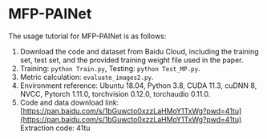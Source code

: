 # MFP-PAINet
The usage tutorial for MFP-PAINet is as follows:  
1. Download the code and dataset from Baidu Cloud, including the training set, test set, and the provided training weight file used in the paper.  
2. Training: `python Train.py`, Testing: `python Test_MP.py`.  
3. Metric calculation: `evaluate_images2.py`.  
4. Environment reference: Ubuntu 18.04, Python 3.8, CUDA 11.3, cuDNN 8, NVCC, Pytorch 1.11.0, torchvision 0.12.0, torchaudio 0.11.0.
5. Code and data download link: [https://pan.baidu.com/s/1bGuwcto0xzzLaHMoY1TxWg?pwd=41tu](https://pan.baidu.com/s/1bGuwcto0xzzLaHMoY1TxWg?pwd=41tu)  
Extraction code: 41tu
